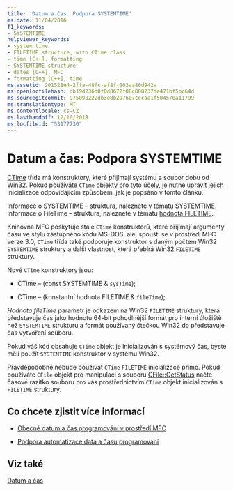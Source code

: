 ```yaml
---
title: 'Datum a čas: Podpora SYSTEMTIME'
ms.date: 11/04/2016
f1_keywords:
- SYSTEMTIME
helpviewer_keywords:
- system time
- FILETIME structure, with CTime class
- time [C++], formatting
- SYSTEMTIME structure
- dates [C++], MFC
- formatting [C++], time
ms.assetid: 201528e4-2ffa-48fc-af8f-203aa86d942a
ms.openlocfilehash: db19d236d0f0d8672f08c808237de471bf5bc64d
ms.sourcegitcommit: 975098222db3e8b297607cecaa1f504570a11799
ms.translationtype: MT
ms.contentlocale: cs-CZ
ms.lasthandoff: 12/10/2018
ms.locfileid: "53177730"
---
```

# <a name="date-and-time-systemtime-support"></a>Datum a čas: Podpora SYSTEMTIME

[CTime](../atl-mfc-shared/reference/ctime-class.md) třída má konstruktory, které přijímají systému a soubor dobu od Win32. Pokud používáte `CTime` objekty pro tyto účely, je nutné upravit jejich inicializace odpovídajícím způsobem, jak je popsáno v tomto článku.

Informace o SYSTEMTIME – struktura, naleznete v tématu [SYSTEMTIME](https://msdn.microsoft.com/library/windows/desktop/ms724950). Informace o FileTime – struktura, naleznete v tématu [hodnota FILETIME](https://msdn.microsoft.com/library/windows/desktop/ms724284).

Knihovna MFC poskytuje stále `CTime` konstruktorů, které přijímají argumenty času ve stylu zástupného kódu MS-DOS, ale, spouští se v prostředí MFC verze 3.0, `CTime` třída také podporuje konstruktor s daným počtem Win32 `SYSTEMTIME` struktury a další vlastnost, která přebírá Win32 `FILETIME` struktury.

Nové `CTime` konstruktory jsou:

- CTime – (const SYSTEMTIME & `sysTime`);

- CTime – (konstantní hodnota FILETIME & `fileTime`);

*Hodnota fileTime* parametr je odkazem na Win32 `FILETIME` struktury, která představuje čas jako hodnotu 64-bit pohodlnější formát pro interní úložiště než `SYSTEMTIME` strukturu a formát používaný čtečkou Win32 do představuje čas vytvoření souboru.

Pokud váš kód obsahuje `CTime` objekt je inicializován s systémový čas, byste měli použít `SYSTEMTIME` konstruktor v systému Win32.

Pravděpodobně nebude používat `CTime` `FILETIME` inicializace přímo. Pokud používáte `CFile` objekt pro manipulaci s souboru [CFile::GetStatus](../mfc/reference/cfile-class.md#getstatus) načte časové razítko souboru pro vás prostřednictvím `CTime` objekt inicializován s `FILETIME` struktury.

## <a name="what-do-you-want-to-know-more-about"></a>Co chcete zjistit více informací

- [Obecné datum a čas programování v prostředí MFC](../atl-mfc-shared/date-and-time.md)

- [Podpora automatizace data a času programování](../atl-mfc-shared/date-and-time-automation-support.md)

## <a name="see-also"></a>Viz také

[Datum a čas](../atl-mfc-shared/date-and-time.md)
